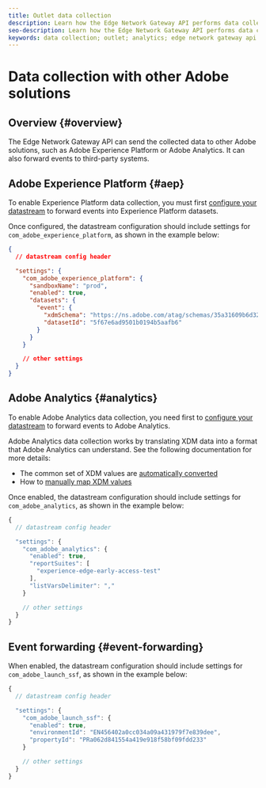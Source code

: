 ```yaml
---
title: Outlet data collection
description: Learn how the Edge Network Gateway API performs data collection in conjuction with other Adobe solutions
seo-description: Learn how the Edge Network Gateway API performs data collection in conjuction with other Adobe solutions
keywords: data collection; outlet; analytics; edge network gateway api
---
```


# Data collection with other Adobe solutions

## Overview {#overview}

The Edge Network Gateway API can send the collected data to other Adobe solutions, such as Adobe Experience Platform or Adobe Analytics. It can also forward events to third-party systems.

## Adobe Experience Platform {#aep}

To enable Experience Platform data collection, you must first [configure your datastream](../fundamentals/datastreams.md) to forward events into Experience Platform datasets.

Once configured, the datastream configuration should include settings for `com_adobe_experience_platform`, as shown in the example below:


```json
{
  // datastream config header

  "settings": {
    "com_adobe_experience_platform": {
      "sandboxName": "prod",
      "enabled": true,
      "datasets": {
        "event": {
          "xdmSchema": "https://ns.adobe.com/atag/schemas/35a31609b6d3242736751df469ade031",
          "datasetId": "5f67e6ad9501b0194b5aafb6"
        }
      }
    }

    // other settings
  }
}
```

## Adobe Analytics {#analytics}

To enable Adobe Analytics data collection, you need first
to [configure your datastream](../data-collection/adobe-analytics/analytics-overview.md) to forward events to Adobe Analytics.

Adobe Analytics data collection works by translating XDM data into a format that Adobe Analytics can understand. See the following documentation for more details:

* The common set of XDM values are [automatically converted](../data-collection/adobe-analytics/automatically-mapped-vars.md)
* How to [manually map XDM values](../data-collection/adobe-analytics/manually-mapping-variables.md)

Once enabled, the datastream configuration should include settings for `com_adobe_analytics`, as shown in the example below:

```javascript
{
  // datastream config header

  "settings": {
    "com_adobe_analytics": {
      "enabled": true,
      "reportSuites": [
        "experience-edge-early-access-test"
      ],
      "listVarsDelimiter": ","
    }

    // other settings
  }
}
```

## Event forwarding {#event-forwarding}

When enabled, the datastream configuration should include settings for `com_adobe_launch_ssf`, as shown in the example below:

```javascript
{
  // datastream config header

  "settings": {
    "com_adobe_launch_ssf": {
      "enabled": true,
      "environmentId": "EN456402a0cc034a09a431979f7e839dee",
      "propertyId": "PRa062d841554a419e918f58bf09fdd233"
    }

    // other settings
  }
}
```